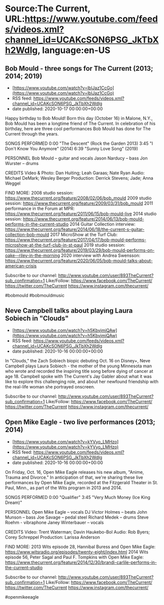 # Source:The Current, URL:https://www.youtube.com/feeds/videos.xml?channel_id=UCAKcSON6PSG_JkTbXh2WdIg, language:en-US

## Bob Mould - three songs for The Current (2013; 2014; 2019)
 - [https://www.youtube.com/watch?v=lblJaz1CcGo](https://www.youtube.com/watch?v=lblJaz1CcGo)
 - RSS feed: https://www.youtube.com/feeds/videos.xml?channel_id=UCAKcSON6PSG_JkTbXh2WdIg
 - date published: 2020-10-17 00:00:00+00:00

Happy birthday to Bob Mould! Born this day (October 16) in Malone, N.Y., Bob Mould has been a longtime friend of The Current. In celebration of his birthday, here are three cool performances Bob Mould has done for The Current through the years.

SONGS PERFORMED
0:00 "The Descent" (Rock the Garden 2013)
3:45 "I Don't Know You Anymore" (2014)
6:39 "Sunny Love Song" (2019)

PERSONNEL
Bob Mould – guitar and vocals
Jason Narducy – bass
Jon Wurster – drums

CREDITS
Video & Photo: Dan Huiting; Leah Garaas; Nate Ryan
Audio: Michael DeMark; Wesley Berger
Production: Derrick Stevens; Jade; Anna Weggel

FIND MORE:
2008 studio session:
https://www.thecurrent.org/feature/2008/02/06/bob_mould
2009 studio session:
https://www.thecurrent.org/feature/2009/03/31/bob_mould
2011 performance in the Forum at MPR:
https://www.thecurrent.org/feature/2011/06/15/bob-mould-live
2014 studio session:
https://www.thecurrent.org/feature/2014/06/13/bob-mould-performs-in-the-current-studio
2014 Guitar Collection interview:
https://www.thecurrent.org/feature/2014/06/18/the-current-s-guitar-collection-bob-mould
2017 MicroShow at the Turf Club:
https://www.thecurrent.org/feature/2017/04/17/bob-mould-performs-microshow-at-the-turf-club-in-st-paul
2019 studio session:
https://www.thecurrent.org/feature/2019/03/29/bob-mould-performs-on-oake--riley-in-the-morning
2020 interview with Andrea Swensson:
https://www.thecurrent.org/feature/2020/06/05/bob-mould-talks-about-american-crisis

Subscribe to our channel:
http://www.youtube.com/user/893TheCurrent?sub_confirmation=1
Like/Follow:
https://www.facebook.com/TheCurrent/
https://twitter.com/TheCurrent
https://www.instagram.com/thecurrent/

#bobmould #bobmouldmusic

## Neve Campbell talks about playing Laura Sobiech in "Clouds"
 - [https://www.youtube.com/watch?v=h5KbvjmiQAw](https://www.youtube.com/watch?v=h5KbvjmiQAw)
 - RSS feed: https://www.youtube.com/feeds/videos.xml?channel_id=UCAKcSON6PSG_JkTbXh2WdIg
 - date published: 2020-10-16 00:00:00+00:00

In "Clouds," the Zach Sobiech biopic debuting Oct. 16 on Disney+, Neve Campbell plays Laura Sobiech - the mother of the young Minnesota man who wrote and recorded the inspiring title song before dying of cancer at age 18. Campbell spoke with The Current's Jay Gabler about what it was like to explore this challenging role, and about her newfound friendship with the real-life woman she portrayed onscreen.

Subscribe to our channel:
http://www.youtube.com/user/893TheCurrent?sub_confirmation=1
Like/Follow:
https://www.facebook.com/TheCurrent/
https://twitter.com/TheCurrent
https://www.instagram.com/thecurrent/

## Open Mike Eagle - two live performances (2013; 2014)
 - [https://www.youtube.com/watch?v=kYVyo_LMHzo](https://www.youtube.com/watch?v=kYVyo_LMHzo)
 - RSS feed: https://www.youtube.com/feeds/videos.xml?channel_id=UCAKcSON6PSG_JkTbXh2WdIg
 - date published: 2020-10-16 00:00:00+00:00

On Friday, Oct. 16, Open Mike Eagle releases his new album, "Anime, Trauma and Divorce." In anticipation of that, we're sharing these live performances by Open Mike Eagle, recorded at the Fitzgerald Theater in St. Paul, Minn., as part of the Wits program in 2013 and 2014.

SONGS PERFORMED
0:00 "Qualifier"
3:45 "Very Much Money (Ice King Dream)"

PERSONNEL
Open Mike Eagle – vocals
DJ Victor Holmes – beats
John Munson – bass
Joe Savage – pedal steel
Richard Medek – drums 
Steve Roehm - vibraphone
Janey Winterbauer – vocals

CREDITS
Video: Trent Waterman; Davin Haukebo-Bol
Audio: Rob Byers; Corey Schreppel
Production: Larissa Anderson

FIND MORE:
2013 Wits episode 28, Hannibal Buress and Open Mike Eagle: https://www.witsradio.org/episodes/twenty-eight/index.html
2014 Wits episode 56, Peter Sagal and Paul F. Tompkins with Open Mike Eagle:
https://www.thecurrent.org/feature/2014/12/30/brandi-carlile-performs-in-the-current-studio

Subscribe to our channel:
http://www.youtube.com/user/893TheCurrent?sub_confirmation=1
Like/Follow:
https://www.facebook.com/TheCurrent/
https://twitter.com/TheCurrent
https://www.instagram.com/thecurrent/

#openmikeeagle


